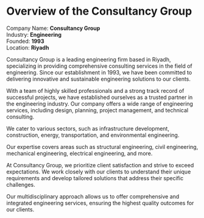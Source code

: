 # Overview of the Consultancy Group

Company Name: **Consultancy Group**\
Industry: **Engineering** \
Founded: **1993** \
Location: **Riyadh**

Consultancy Group is a leading engineering firm based in Riyadh, specializing in providing comprehensive consulting services in the field of engineering. Since our establishment in 1993, we have been committed to delivering innovative and sustainable engineering solutions to our clients.&#x20;

With a team of highly skilled professionals and a strong track record of successful projects, we have established ourselves as a trusted partner in the engineering industry. Our company offers a wide range of engineering services, including design, planning, project management, and technical consulting.&#x20;

We cater to various sectors, such as infrastructure development, construction, energy, transportation, and environmental engineering.&#x20;

Our expertise covers areas such as structural engineering, civil engineering, mechanical engineering, electrical engineering, and more.&#x20;

At Consultancy Group, we prioritize client satisfaction and strive to exceed expectations. We work closely with our clients to understand their unique requirements and develop tailored solutions that address their specific challenges.&#x20;

Our multidisciplinary approach allows us to offer comprehensive and integrated engineering services, ensuring the highest quality outcomes for our clients.
